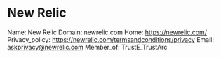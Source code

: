 
# New Relic

Name: New Relic
Domain: newrelic.com
Home: https://newrelic.com/
Privacy_policy: https://newrelic.com/termsandconditions/privacy
Email: askprivacy@newrelic.com
Member_of: TrustE_TrustArc
